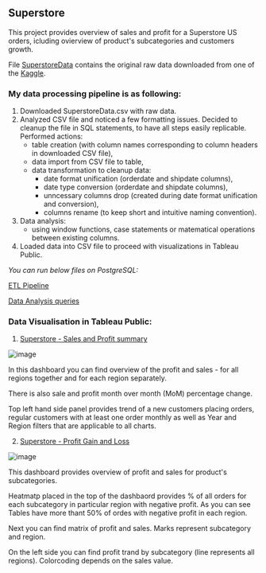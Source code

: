 ## Superstore

This project provides overview of sales and profit for a Superstore US orders, icluding ovierview of product's subcategories and customers growth.

File [SuperstoreData](SuperstoreData.csv) contains the original raw data downloaded from one of the [Kaggle](https://www.kaggle.com/datasets/vivek468/superstore-dataset-final).


### My data processing pipeline is as following:

1. Downloaded SuperstoreData.csv with raw data.
2. Analyzed CSV file and noticed a few formatting issues. Decided to cleanup the file in SQL statements, to have all steps easily replicable. Performed actions:
    - table creation (with column names corresponding to column headers in downloaded CSV file),
    - data import from CSV file to table,
    - data transformation to cleanup data:
      - date format unification (orderdate and shipdate columns),
      - date type conversion (orderdate and shipdate columns),
      - unncessary columns drop (created during date format unification and conversion),
      - columns rename (to keep short and intuitive naming convention).
3. Data analysis:
    - using window functions, case statements or matematical operations between existing columns.
4. Loaded data into CSV file to proceed with visualizations in Tableau Public.


_You can run below files on PostgreSQL:_


[ETL Pipeline](ETL.sql)

[Data Analysis queries](Data_Analysis.sql)


### Data Visualisation in Tableau Public:

1. [Superstore - Sales and Profit summary](https://public.tableau.com/views/Superstore-SalesandProfitsummary/Superstore-SalesandProfitsummary?:language=en-US&:display_count=n&:origin=viz_share_link&:device=desktop)

![image](https://github.com/iwarych/Superstore/assets/59580976/80f37e0d-16b7-4d86-8f1d-a66cb06f8fc7)


In this dashboard you can find overview of the profit and sales - for all regions together and for each region separately.

There is also sale and profit month over month (MoM) percentage change.

Top left hand side panel provides trend of a new customers placing orders, regular customers with at least one order monthly as well as Year and Region filters that are applicable to all charts.

2. [Superstore - Profit Gain and Loss](https://public.tableau.com/views/Superstore-ProfitGainandLoss/ProductCategory?:language=en-US&:display_count=n&:origin=viz_share_link&:device=desktop)

![image](https://github.com/iwarych/Superstore/assets/59580976/f13f88f0-56fe-4637-b8e4-3c6f540dd3c1)


This dashboard provides overview of profit and sales for product's subcategories.

Heatmatp placed in the top of the dashbaord provides % of all orders for each subcategory in particular region with negative profit. As you can see Tables have more thant 50% of ordes with negative profit in each region.

Next you can find matrix of profit and sales. Marks represent subcategory and region.

On the left side you can find profit trand by subcategory (line represents all regions). Colorcoding depends on the sales value.
